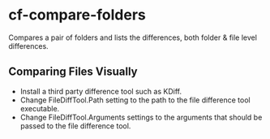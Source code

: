 # cf-compare-folders

Compares a pair of folders and lists the differences, both folder & file level differences.

Comparing Files Visually
------------------------
- Install a third party difference tool such as KDiff.
- Change FileDiffTool.Path setting to the path to the file difference tool executable.
- Change FileDiffTool.Arguments settings to the arguments that should be passed to the file difference tool.